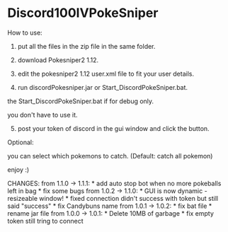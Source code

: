 # Discord100IVPokeSniper

How to use:
1) put all the files in the zip file in the same folder.

2) download Pokesniper2 1.12.

3) edit the pokesniper2 1.12 user.xml file to fit your user details.

4) run discordPokesniper.jar or Start_DiscordPokeSniper.bat.

the Start_DiscordPokeSniper.bat if for debug only.

you don't have to use it.

5) post your token of discord in the gui window and click the button.

Optional:

you can select which pokemons to catch. (Default: catch all pokemon)

enjoy :)

CHANGES:
from 1.1.0 -> 1.1.1:
	* add auto stop bot when no more pokeballs left in bag
	* fix some bugs
from 1.0.2 -> 1.1.0:
	* GUI is now dynamic - resizeable window!
	* fixed connection didn't success with token but still said "success"
	* fix Candybuns name
from 1.0.1 -> 1.0.2:
	* fix bat file
	* rename jar file
from 1.0.0 -> 1.0.1:
	* Delete 10MB of garbage
	* fix empty token still tring to connect

